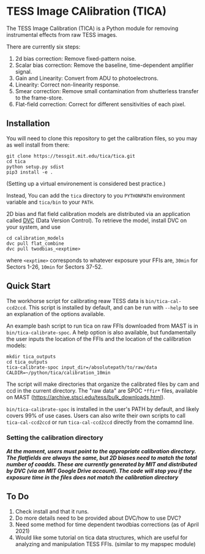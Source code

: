 # TESS Image CAlibration (TICA)

The TESS Image Calibration (TICA) is a Python module for removing instrumental effects from raw TESS images.

There are currently six steps:

 1. 2d bias correction: Remove fixed-pattern noise.
 2. Scalar bias correction: Remove the baseline, time-dependent amplifier signal.
 3. Gain and Linearity: Convert from ADU to photoelectrons.
 4. Linearity: Correct non-linearity response.
 5. Smear correction:  Remove small contamination from shutterless transfer to the frame-store.
 6. Flat-field correction: Correct for different sensitivities of each pixel.


## Installation

You will need to clone this repository to get the calibration files, so you may as well install from there:

  ```
  git clone https://tessgit.mit.edu/tica/tica.git
  cd tica
  python setup.py sdist
  pip3 install -e .
  ```

(Setting up a virtual environement is considered best practice.)

Instead, You can  add the `tica` directory to you `PYTHONPATH` environment variable and `tica/bin` to your `PATH`.

2D bias and flat field calibration models are distributed via an application called [DVC](htpps://www.dvc.org) (Data Version Control).  To retrieve the model, install DVC on your system, and use 

```
cd calibration_models
dvc pull flat_combine
dvc pull twodbias_<exptime>
```

where `<exptime>` corresponds to whatever exposure your FFIs are, `30min` for Sectors 1-26, `10min` for Sectors 37-52.

## Quick Start

The workhorse script for calibrating reaw TESS data is `bin/tica-cal-ccd2ccd`.  This script is installed by default, and can be run with `--help` to  see an explanation of the options available.  

An example bash script to run tica on raw FFIs downloaded from MAST is in `bin/tica-calibrate-spoc`.  A help option is also available, but fundamentally the user inputs the location of the FFIs and the location of the calilbration models:

```
mkdir tica_outputs
cd tica_outputs
tica-calibrate-spoc input_dir=/absolutepath/to/raw/data CALDIR=~/python/tica/calibration_10min
```

The script will make directories that organize the calibrated files by cam and ccd in the current directory.  The "raw data" are SPOC `*ffir*` files, available on MAST (https://archive.stsci.edu/tess/bulk_downloads.html).

`bin/tica-calibrate-spoc` is installed in the user's PATH by default, and likely covers 99% of use cases.  Users can also write their own scripts to call `tica-cal-ccd2ccd` or run `tica-cal-ccd2ccd` directly from the comamnd line.

### Setting the calibration directory

***At the moment, users must point to the appropriate calibration directory.  The flatfields are always the same, but 2D biases need to match the total number of coadds.  These are currently generated by MIT and distributed by DVC (via an MIT Google Drive account).  The code will stop you if the exposure time in the files does not match the calibration directory***


## To Do

1. Check install and that it runs.
2. Do more details need to be provided about DVC/how to use DVC?
3.  Need some method for time dependent twodbias corrections (as of April 2021)
4.  Would like some tutorial on tica data structures, which are useful for analyzing and manipulation TESS FFIs. (similar to my mapspec module)
